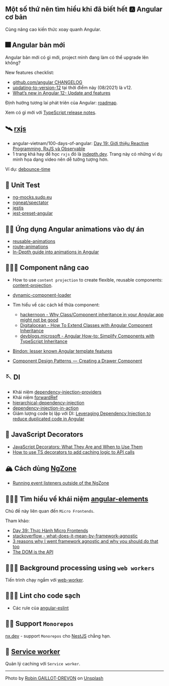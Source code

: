 ## Một số thứ nên tìm hiểu khi đã biết hết 🅰️ Angular cơ bản

Cùng nâng cao kiến thức xoay quanh Angular.

## 🎆 Angular bản mới

Angular bản mới có gì mới, project mình đang làm có thể upgrade lên không?

New features checklist:

- [github.com/angular CHANGELOG](https://github.com/angular/angular/blob/master/CHANGELOG.md)
- [updating-to-version-12](https://angular.io/guide/updating-to-version-12) tại thời điểm này (08/2021) là v12.
- [What’s new in Angular 12- Update and features](https://dev.to/codedthemes/what-s-new-in-angular-12-update-and-features-3751)

Định hướng tương lai phát triên của Angular: [roadmap](https://angular.io/guide/roadmap).

Xem có gì mới với [TypeScript release notes](https://www.typescriptlang.org/docs/handbook/release-notes/overview.html).

## 🛰 [rxjs](https://rxjs.dev/)

- angular-vietnam/100-days-of-angular: [Day 19: Giới thiệu Reactive Programming, RxJS và Observable](https://github.com/angular-vietnam/100-days-of-angular/blob/master/Day019-intro-rxjs-observable.md)
- 1 trang khá hay để học `rxjs` đó là [indepth.dev](https://indepth.dev). Trang này có những ví dụ minh họa dạng video nên dễ tưởng tượng hơn.

Ví dụ: [debounce-time](https://indepth.dev/reference/rxjs/operators/debounce-time)

## 🎲 Unit Test

- [ng-mocks.sudo.eu](https://ng-mocks.sudo.eu/)
- [ngneat/spectator](https://github.com/ngneat/spectator)
- [jestjs](https://jestjs.io/)
- [jest-preset-angular](https://github.com/thymikee/jest-preset-angular)

## 🧞‍♀️ Ứng dụng Angular animations vào dự án

- [reusable-animations](https://angular.io/guide/reusable-animations)
- [route-animations](https://angular.io/guide/route-animations)
- [In-Depth guide into animations in Angular](https://indepth.dev/posts/1285/in-depth-guide-into-animations-in-angular)

## 🧘🏻‍♀️ Component nâng cao

- How to use `content projection` to create flexible, reusable components: [content-projection](https://angular.io/guide/content-projection).
- [dynamic-component-loader](https://angular.io/guide/dynamic-component-loader)
- Tìm hiểu về các cách kế thừa component:
  - [hackernoon - Why Class/Component inheritance in your Angular app might not be good](https://hackernoon.com/why-class-component-inheritance-in-your-angular-app-might-not-be-good-a5d88fdd855b)
  - [Digitalocean - How To Extend Classes with Angular Component Inheritance](https://www.digitalocean.com/community/tutorials/angular-component-inheritance)
  - [devblogs.microsoft - Angular How-to: Simplify Components with TypeScript Inheritance](https://devblogs.microsoft.com/premier-developer/angular-how-to-simplify-components-with-typescript-inheritance/)

- [Bindon: lesser known Angular template features](https://indepth.dev/posts/1459/bindon-lesser-known-angular-template-features)
- [Component Design Patterns  —  Creating a Drawer Component](https://indepth.dev/posts/1439/learn-angular-component-design-patterns-creating-a-drawer-component-2)

## 🪡 DI

- Khái niệm [dependency-injection-providers](https://angular.io/guide/dependency-injection-providers)
- Khái niệm [forwardRef](https://angular.io/api/core/forwardRef)
- [hierarchical-dependency-injection](https://angular.io/guide/hierarchical-dependency-injection)
- [dependency-injection-in-action](https://angular.io/guide/dependency-injection-in-action)
- Giảm lượng code bị lặp với DI: [Leveraging Dependency Injection to reduce duplicated code in Angular](https://indepth.dev/posts/1471/leveraging-dependency-injection-to-reduce-duplicated-code-in-angular)

## 💅 JavaScript Decorators

- [JavaScript Decorators: What They Are and When to Use Them](https://www.sitepoint.com/javascript-decorators-what-they-are/)
- [How to use TS decorators to add caching logic to API calls](https://indepth.dev/posts/1450/how-to-use-ts-decorators-to-add-caching-logic-to-api-calls)

## 🏔️ Cách dùng [NgZone](https://angular.io/api/core/NgZone#usage-notes)

- [Running event listeners outside of the NgZone](https://indepth.dev/posts/1434/running-event-listeners-outside-of-the-ngzone)

## 🧜🏼‍♀️ Tìm hiểu về khái niệm [angular-elements](https://angular.io/guide/elements#angular-elements-overview)

Chủ đề này liên quan đến `Micro Frontends`.

Tham khảo:

- [Day 39: Thực Hành Micro Frontends](https://github.com/angular-vietnam/100-days-of-angular/blob/master/Day039-micro-frontends.md)
- [stackoverflow - what-does-it-mean-by-framework-agnostic](https://stackoverflow.com/questions/64725017/what-does-it-mean-by-framework-agnostic)
- [3 reasons why I went framework agnostic and why you should do that too](https://dev.to/stefannieuwenhuis/3-reasons-why-i-went-framework-agnostic-and-why-you-should-do-that-too-2o37)
- [The DOM is the API](https://micro-frontends.org/#the-dom-is-the-api)

## 👩🏼‍🔧 Background processing using `web workers`

Tiến trình chạy ngầm với [web-worker](https://angular.io/guide/web-worker).

## 🏄🏽‍♀️ Lint cho code sạch

- Các rule của [angular-eslint](https://github.com/angular-eslint/angular-eslint)

## 👭🏽 Support `Monorepos`

[nx.dev](https://nx.dev/) - support `Monorepos` cho [NestJS](https://nestjs.com/) chẳng hạn.

## 🚚 [Service worker](https://angular.io/guide/service-worker-intro)

Quản lý caching với `Service worker`.

---

Photo by <a href="https://unsplash.com/@robingaillotdrevon?utm_source=unsplash&utm_medium=referral&utm_content=creditCopyText">Robin GAILLOT-DREVON</a> on <a href="https://unsplash.com/?utm_source=unsplash&utm_medium=referral&utm_content=creditCopyText">Unsplash</a>
